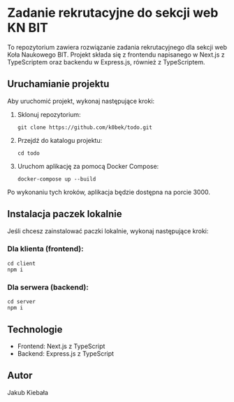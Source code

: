 # Zadanie rekrutacyjne do sekcji web KN BIT

To repozytorium zawiera rozwiązanie zadania rekrutacyjnego dla sekcji web Koła Naukowego BIT. Projekt składa się z frontendu napisanego w Next.js z TypeScriptem oraz backendu w Express.js, również z TypeScriptem.

## Uruchamianie projektu

Aby uruchomić projekt, wykonaj następujące kroki:

1. Sklonuj repozytorium:
   ```
   git clone https://github.com/k0bek/todo.git
   ```

2. Przejdź do katalogu projektu:
   ```
   cd todo
   ```

3. Uruchom aplikację za pomocą Docker Compose:
   ```
   docker-compose up --build
   ```

Po wykonaniu tych kroków, aplikacja będzie dostępna na porcie 3000.

## Instalacja paczek lokalnie

Jeśli chcesz zainstalować paczki lokalnie, wykonaj następujące kroki:

### Dla klienta (frontend):

```
cd client
npm i
```

### Dla serwera (backend):

```
cd server
npm i
```

## Technologie

- Frontend: Next.js z TypeScript
- Backend: Express.js z TypeScript

## Autor

Jakub Kiebała
